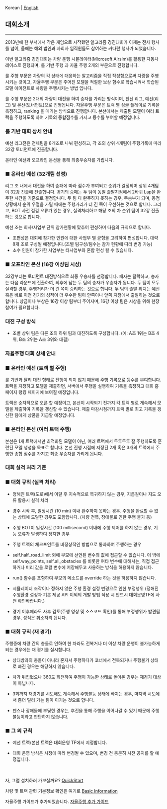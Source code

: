 Korean | [English](./README_Eng.md)

## 대회소개 
------------------------
2013년에 한 부서에서 작은 게임으로 시작했던 알고리즘 경진대회가 이제는 전사 행사를 넘어, 올해는 해외 법인과 자회사 임직원들도 참여하는 커다란 행사가 되었습니다.

이번 알고리즘 경진대회는 차량 운행 시뮬레이터(Microsoft Airsim)를 활용한 자동차 레이스로 진행되며, 룰 기반 주행 과 자율 주행 2개의 부문으로 진행합니다.

룰 주행 부문은 차량의 각 상태에 대응하는 알고리즘을 직접 작성함으로써 차량을 주행시키는 것이고, 자율주행 부문은 주어진 모델을 적절한 보상 함수로 학습시켜서 학습된 모델 에이전트로 차량을 주행시키는 방법 입니다.

룰 주행 부문은 2대의 차량이 대전을 하여 승자를 가리는 방식이며, 친선 리그, 예선(리그) 및 본선(토너먼트)으로 진행됩니다. 자율주행 부문은 트랙 별 싱글 플레이로 기록을 측정하고, ranking 을 매기는 방식으로 진행합니다. 본선에서는 제출된 모델이 여러 트랙을 주행하도록 하여 기록의 종합점수를 가지고 등수를 부여할 예정입니다.



### 룰 기반 대회 상세 안내



예선 리그전은 전체팀을 8개조로 나눠 편성하고, 각 조의 상위 4개팀이 주행기록에 따라 32강 토너먼트에 진출합니다.

온라인 예선과 오프라인 본선을 통해 최종우승자를 가립니다.



### ■ 온라인 예선 (32개팀 선정)

리그 조 내에서 대전을 하여 승패에 따라 점수가 부여되고 순위가 결정되며 상위 4개팀이 32강 진출에 진출합니다. 경기의 승패는 두 팀이 동일 출발지점에서 2바퀴 Lap을 완주한 시간을 기준으로 결정합니다. 두 팀 다 완주하지 못하는 경우, 무승부가 되며, 동점 상황에서 순위 우열을 가릴 때에는 주행거리가 더 긴 쪽이 우선하는 것으로 합니다. 그리고, BOT 사전 점검 오류가 있는 경우, 실격처리하고 해당 조의 차 순위 팀이 32강 진출하는 것으로 합니다.

예선 조는 회사/사업부 단위 참가현황에 맞추어 편성하며 다음의 규칙으로 합니다.

- 조편성은 대회에 참가한 인원에 대한 사업부 별 균형을 고려하여 편성합니다. 대략 8개 조로 구성될 예정입니다.(조별 팀구성/팀수는 참가 현황에 따라 변경 가능)
- 소수 인원이 참가한 사업부는 타사업부와 혼합 편성 될 수 있습니다.


### ■ 오프라인 본선 (16강 이상팀 시상)

32강부터는 토너먼트 대진방식으로 최종 우승자를 선정합니다. 패자는 탈락하고, 승자는 다음 라운드에 진출하여, 최후에 남는 두 팀의 승자가 우승자가 됩니다. 두 팀이 모두 실격할 경우, 주행거리가 더 긴 쪽이 승리하는 것으로 합니다. 두 팀의 출발 위치는 예선 혹은 바로 이전 경기의 성적이 더 우수한 팀이 안쪽이나 앞쪽 지점에서 출발하는 것으로 합니다. 상금이나 부상은 16강 이상 팀부터 주어지며, 16강 이상 팀은 시상을 위해 현장참여가 필요합니다.

### 대진 구성 방식

- 조별 상위 팀은 다른 조의 하위 팀과 대진하도록 구성합니다. (예: A조 1위는 B조 4위, B조 2위는 A조 3위와 대결)





### 자율주행 대회 상세 안내



### ■ 온라인 예선 (트랙 별 주행)

룰 기반과 달리 대전 형태로 진행이 되지 않기 때문에 주행 기록으로 등수를 부여합니다. 트랙을 지정하고 모델을 제출하면, 서버에서 주행을 실행하여 기록을 측정하고 대회 홈페이지 랭킹 페이지에 보여질 예정입니다.

트랙은 순차적으로 오픈 할 예정이고, 본선이 시작되기 전까지 각 트랙 별로 계속해서 모델을 제출하여 기록을 갱신할 수 있습니다. 제출 마감시점까지 트랙 별로 최고 기록을 갱신한 팀에게 상품을 지급할 예정입니다.



### ■ 온라인 본선 (여러 트랙 주행)

본선은 1개 트랙에서만 최적화된 모델이 아닌, 여러 트랙에서 두루두루 잘 주행하도록 훈련된 모델 생성을 목표로 합니다. 본선 진행 시점에 지정된 2개 혹은 3개의 트랙에서 주행한 종합 점수를 가지고 최종 우승자를 가리게 됩니다.



### 대회 실격 처리 기준

### ■ 대회 규칙 (실격 처리)

- 정해진 트랙(도로)에서 이탈 후 지속적으로 복귀하지 않는 경우, 지름길이나 지도 오류 활용시 실격 처리

- 경주 시작 후, 일정시간 (10 min) 이내 완주하지 못하는 경우. 주행을 완료할 수 없는 상태에 도달한 경우도 포함합니다. (차량 전복, 장애물로 인한 주행 불가 등)

- 주행 BOT이 일정시간 (100 millisecond) 이내에 주행 제어를 하지 않는 경우, 기능 오류가 발생하여 정지한 경우

- 주행 트랙의 체크포인트를 비정상적인 방법으로 통과하여 주행하는 경우

- self.half_road_limit 외에 부모에 선언된 변수의 값에 접근할 수 없습니다. 이 밖에 self.way_points, self.all_obstacles 를 비롯한 여타 변수에 대해서는, 직접 접근하거나 미리 값을 로컬 변수에 저장해두고 사용하는 방식을 허용하지 않습니다.

- run() 함수를 포함하여 부모의 메소드를 override 하는 것을 허용하지 않습니다.

- 시뮬레이터 조작이나 정하지 않은 주행 환경 설정 변경으로 인한 부정행위 (정해진 주행환경 설정과 기본 제공 API 이외의 개발 방법 적용 시 반드시 대회운영TF에 사전 확인바랍니다.)

- 경기 이후에라도 사후 검토(주행 영상 및 소스코드 확인)를 통해 부정행위가 발견될 경우, 성적은 취소처리 됩니다.



### ■ 대회 규칙 (재 경기)

주행중에 차량 간의 충돌로 인하여 한 차라도 전복거나 더 이상 차량 운행이 불가능하게 되는 경우에는 재 경기를 실시합니다.

- 상대방과의 충돌이 아니라 혼자서 주행하다가 코너에서 전복되거나 주행불가 상태로 빠진 경우는 해당하지 않습니다.

- 차가 뒤집혔으나 360도 회전하여 주행이 가능한 상태로 돌아온 경우는 재경기 대상이 아닙니다.

- 3회까지 재경기를 시도해도 계속해서 주행불능 상태에 빠지는 경우, 마지막 시도에서 좀더 멀리 가는 팀이 이기는 것으로 합니다.

- 펜스나 장애물에 부딪힌 경우는, 후진을 통해 주행을 이어나갈 수 있기 때문에 주행불능이라고 판단하지 않습니다.



### ■ 그 외 규칙

- 예선 트랙/본선 트랙은 대회운영 TF에서 지정합니다.

- 대회 운영 방식은 사정에 따라 변경될 수 있으며, 변경 전 충분히 사전 공지를 할 예정입니다.

<br><br>
자, 그럼 설치하러 가보실까요? [QuickStart](./QuickStart/Readme.md)

차량 및 트랙 관련 기본정보 확인은 여기로 [Basic Information](./Guide/Basic_Info.md)

자율주행 가이드가 추가되었습니다. [자율주행 추가 가이드](./Guide/Auto_Guide_Advanced.md)
